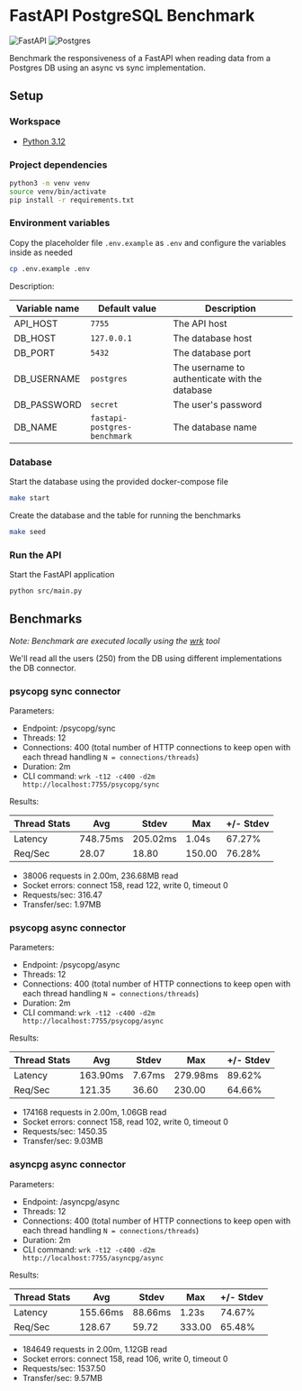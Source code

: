 # FastAPI PostgreSQL Benchmark

![FastAPI](https://img.shields.io/badge/FastAPI-005571?style=for-the-badge&logo=fastapi)
![Postgres](https://img.shields.io/badge/postgres-%23316192.svg?style=for-the-badge&logo=postgresql&logoColor=white)

Benchmark the responsiveness of a FastAPI when reading data from a Postgres DB using an async vs sync implementation.

## Setup

### Workspace

* [Python 3.12](https://www.python.org/downloads/release/python-3121/)

### Project dependencies

```bash
python3 -m venv venv
source venv/bin/activate
pip install -r requirements.txt
```

### Environment variables

Copy the placeholder file `.env.example` as `.env` and configure the variables inside as needed

```bash
cp .env.example .env
```

Description:

| Variable name | Default value                | Description                                    |
|---------------|------------------------------|------------------------------------------------|
| API_HOST      | `7755`                       | The API host                                   |
| DB_HOST       | `127.0.0.1`                  | The database host                              |
| DB_PORT       | `5432`                       | The database port                              |
| DB_USERNAME   | `postgres`                   | The username to authenticate with the database |
| DB_PASSWORD   | `secret`                     | The user's password                            |
| DB_NAME       | `fastapi-postgres-benchmark` | The database name                              |

### Database

Start the database using the provided docker-compose file

```bash
make start
```

Create the database and the table for running the benchmarks

```bash
make seed
```

### Run the API

Start the FastAPI application

```bash
python src/main.py
```

## Benchmarks

_Note: Benchmark are executed locally using the [wrk](https://github.com/wg/wrk?tab=readme-ov-file) tool_

We'll read all the users (250) from the DB using different implementations the DB connector.

### psycopg sync connector

Parameters:

* Endpoint: /psycopg/sync
* Threads: 12
* Connections: 400 (total number of HTTP connections to keep open with each thread handling `N = connections/threads`)
* Duration: 2m
* CLI command: `wrk -t12 -c400 -d2m http://localhost:7755/psycopg/sync`

Results:

| Thread Stats | Avg      | Stdev    | Max    | +/- Stdev |
|--------------|----------|----------|--------|-----------|
| Latency      | 748.75ms | 205.02ms | 1.04s  | 67.27%    |
| Req/Sec      | 28.07    | 18.80    | 150.00 | 76.28%    |

- 38006 requests in 2.00m, 236.68MB read
- Socket errors: connect 158, read 122, write 0, timeout 0
- Requests/sec: 316.47
- Transfer/sec: 1.97MB

### psycopg async connector

Parameters:

* Endpoint: /psycopg/async
* Threads: 12
* Connections: 400 (total number of HTTP connections to keep open with each thread handling `N = connections/threads`)
* Duration: 2m
* CLI command: `wrk -t12 -c400 -d2m http://localhost:7755/psycopg/async`

Results:

| Thread Stats | Avg      | Stdev  | Max      | +/- Stdev |
|--------------|----------|--------|----------|-----------|
| Latency      | 163.90ms | 7.67ms | 279.98ms | 89.62%    |
| Req/Sec      | 121.35   | 36.60  | 230.00   | 64.66%    |

- 174168 requests in 2.00m, 1.06GB read
- Socket errors: connect 158, read 102, write 0, timeout 0
- Requests/sec: 1450.35
- Transfer/sec: 9.03MB

### asyncpg async connector

Parameters:

* Endpoint: /asyncpg/async
* Threads: 12
* Connections: 400 (total number of HTTP connections to keep open with each thread handling `N = connections/threads`)
* Duration: 2m
* CLI command: `wrk -t12 -c400 -d2m http://localhost:7755/asyncpg/async`

Results:

| Thread Stats | Avg      | Stdev   | Max    | +/- Stdev |
|--------------|----------|---------|--------|-----------|
| Latency      | 155.66ms | 88.66ms | 1.23s  | 74.67%    |
| Req/Sec      | 128.67   | 59.72   | 333.00 | 65.48%    |

- 184649 requests in 2.00m, 1.12GB read
- Socket errors: connect 158, read 106, write 0, timeout 0
- Requests/sec: 1537.50
- Transfer/sec: 9.57MB
